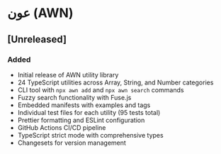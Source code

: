 # عون (AWN)

## [Unreleased]

### Added
- Initial release of AWN utility library
- 24 TypeScript utilities across Array, String, and Number categories
- CLI tool with `npx awn add` and `npx awn search` commands
- Fuzzy search functionality with Fuse.js
- Embedded manifests with examples and tags
- Individual test files for each utility (95 tests total)
- Prettier formatting and ESLint configuration
- GitHub Actions CI/CD pipeline
- TypeScript strict mode with comprehensive types
- Changesets for version management